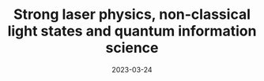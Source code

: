 ---
title: "Strong laser physics, non-classical light states and quantum information science"
collection: publications
permalink: " /publication/2023-03-24-Strong laser physics, non-classical light states and quantum information science"
date: 2023-03-24
venue: 'arXiv:'
paperurl: 'https://arxiv.org/abs/2302.04692'
citation: 'Utso Bhattacharya, Theocharis Lamprou, Andrew S. Maxwell, Andrés F. Ordóñez, Emilio Pisanty, Javier Rivera-Dean, Philipp Stammer, Marcelo F. Ciappina, Maciej Lewenstein and Paraskevas Tzallas, arXiv:2302.04692 (2023).'
---